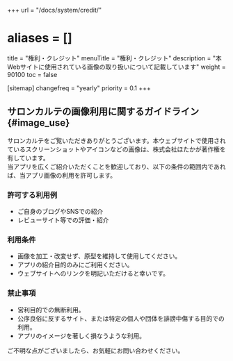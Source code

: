+++
url = "/docs/system/credit/"
# aliases = []
title = "権利・クレジット"
menuTitle = "権利・クレジット"
description = "本Webサイトに使用されている画像の取り扱いについて記載しています"
weight = 90100
toc = false

[sitemap]
  changefreq = "yearly"
  priority = 0.1
+++

## サロンカルテの画像利用に関するガイドライン{#image_use}


サロンカルテをご覧いただきありがとうございます。本ウェブサイトで使用されているスクリーンショットやアイコンなどの画像は、株式会社ほたかが著作権を有しています。  
当アプリを広くご紹介いただくことを歓迎しており、以下の条件の範囲内であれば、当アプリ画像の利用を許可します。

### 許可する利用例

- ご自身のブログやSNSでの紹介
- レビューサイト等での評価・紹介


### 利用条件

- 画像を加工・改変せず、原型を維持して使用してください。
- アプリの紹介目的のみにご利用ください。
- ウェブサイトへのリンクを明記いただけると幸いです。


### 禁止事項

- 営利目的での無断利用。
- 公序良俗に反するサイト、または特定の個人や団体を誹謗中傷する目的での利用。
- アプリのイメージを著しく損なうような利用。

ご不明な点がございましたら、お気軽にお問い合わせください。